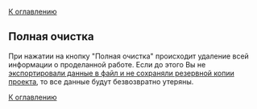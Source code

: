 [К оглавлению](/service/doc/?cid=steklo)
## Полная очистка

При нажатии на кнопку "Полная очистка" происходит удаление всей информации о проделанной работе.
Если до этого Вы не [экспортировали данные в файл и не сохраняли резервной копии проекта](/service/doc/?cid=steklo&s=import-export), то все данные будут безвозвратно утеряны.

[К оглавлению](/service/doc/?cid=steklo)